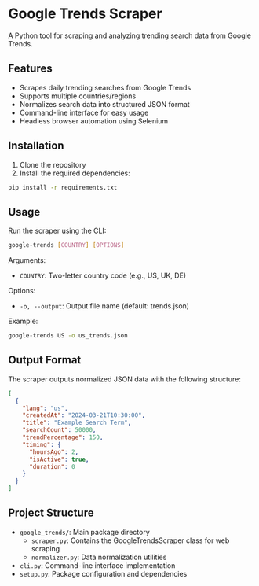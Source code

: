 # Google Trends Scraper

A Python tool for scraping and analyzing trending search data from Google Trends.

## Features

- Scrapes daily trending searches from Google Trends
- Supports multiple countries/regions
- Normalizes search data into structured JSON format
- Command-line interface for easy usage
- Headless browser automation using Selenium

## Installation

1. Clone the repository
2. Install the required dependencies:

```bash
pip install -r requirements.txt
```

## Usage

Run the scraper using the CLI:

```bash
google-trends [COUNTRY] [OPTIONS]
```

Arguments:
- `COUNTRY`: Two-letter country code (e.g., US, UK, DE)

Options:
- `-o, --output`: Output file name (default: trends.json)

Example:
```bash
google-trends US -o us_trends.json
```

## Output Format

The scraper outputs normalized JSON data with the following structure:

```json
[
  {
    "lang": "us",
    "createdAt": "2024-03-21T10:30:00",
    "title": "Example Search Term",
    "searchCount": 50000,
    "trendPercentage": 150,
    "timing": {
      "hoursAgo": 2,
      "isActive": true,
      "duration": 0
    }
  }
]
```

## Project Structure

- `google_trends/`: Main package directory
  - `scraper.py`: Contains the GoogleTrendsScraper class for web scraping
  - `normalizer.py`: Data normalization utilities
- `cli.py`: Command-line interface implementation
- `setup.py`: Package configuration and dependencies